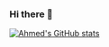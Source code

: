 ### Hi there 👋
[![Ahmed's GitHub stats](https://github-readme-stats.vercel.app/api?username=ahmedeldessouki&show_icons=true&theme=dark)](https://github.com/ahmedeldessouki/github-readme-stats)
<!--
**AhmedEldessouki/AhmedEldessouki** is a ✨ _special_ ✨ repository because its `README.md` (this file) appears on your GitHub profile.

Here are some ideas to get you started:

- 🔭 I’m currently working on ...
- 🌱 I’m currently learning ...
- 👯 I’m looking to collaborate on ...
- 🤔 I’m looking for help with ...
- 💬 Ask me about ...
- 📫 How to reach me: ...
- 😄 Pronouns: ...
- ⚡ Fun fact: ...
-->
